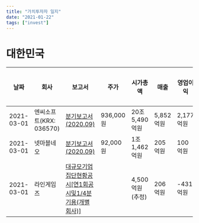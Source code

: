 ```yaml
---
title: "가치투자자 일지"
date: "2021-01-22"
tags: ["invest"]
---
```


# 대한민국

|날짜      |회사                      |보고서                                                                                                               |주가         |시가총액             |매출        |영업이익    |당기순이익  |특이사항                                               |
|----------|--------------------------|---------------------------------------------------------------------------------------------------------------------|-------------|---------------------|------------|------------|------------|-------------------------------------------------------|
|2021-03-01|엔씨소프트(KRX: 036570)   |[분기보고서 (2020.09)](http://dart.fss.or.kr/dsaf001/main.do?rcpNo=20201116001896)                                   |    936,000원|       20조 5,490억원|   5,852억원|   2,177억원|   1,525억원|                                                       |
|2021-03-01|넷마블네오                |[분기보고서 (2020.09)](http://dart.fss.or.kr/dsaf001/main.do?rcpNo=20201116000809)                                   |     92,000원|        1조 1,462억원|     205억원|     100억원|      88억원|                                                       |
|2021-03-01|라인게임즈                |[대규모기업집단현황공시[연1회공시및1/4분기용(개별회사)]](http://dart.fss.or.kr/dsaf001/main.do?rcpNo=20200601000366) |             |      4,500억원(추정)|     206억원|    -431억원|    -670억원|                                                       |
